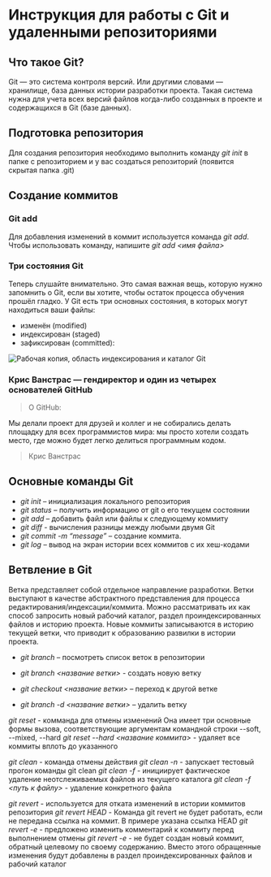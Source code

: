 #  Инструкция для работы с Git и удаленными репозиториями

## Что такое Git?
Git — это система контроля версий. Или другими словами — хранилище, база данных истории разработки проекта. Такая система нужна для учета всех версий файлов когда-либо созданных в проекте и содержащихся в Git (базе данных).

## Подготовка репозитория
Для создания репозитория необходимо выполнить команду *git init* в папке с репозиторием и у вас создаться репозиторий (появится скрытая папка .git)

## Создание коммитов

### Git add
Для добавления изменений в коммит используется команда *git add*. Чтобы использовать команду, напишите *git add <имя файла>*

### Три состояния Git

Теперь слушайте внимательно. Это самая важная вещь, которую нужно запомнить о Git, если вы хотите, чтобы остаток процесса обучения прошёл гладко. У Git есть три основных состояния, в которых могут находиться ваши файлы: 
* изменён (modified) 
* индексирован (staged)
* зафиксирован (committed):

![Рабочая копия, область индексирования и каталог Git](https://git-scm.com/book/en/v2/images/areas.png)



### Крис Ванстрас — гендиректор и один из четырех основателей GitHub

> О GitHub:

Мы делали проект для друзей и коллег и не собирались делать площадку для всех программистов мира: мы просто хотели создать место, где можно будет легко делиться программным кодом.
>
> Крис Ванстрас

## Основные команды Git

* *git init* – инициализация локального репозитория
* *git status* – получить информацию от git о его текущем состоянии
* *git add* – добавить файл или файлы к следующему коммиту
* *git diff* - вычисления разницы между любыми двумя Git 
* *git commit -m “message”* – создание коммита.
* *git log* – вывод на экран истории всех коммитов с их хеш-кодами

## Ветвление в Git

Ветка представляет собой отдельное направление разработки. Ветки выступают в качестве абстрактного представления для процесса редактирования/индексации/коммита. Можно рассматривать их как способ запросить новый рабочий каталог, раздел проиндексированных файлов и историю проекта. Новые коммиты записываются в историю текущей ветки, что приводит к образованию развилки в истории проекта.

* *git branch* – посмотреть список веток в репозитории
* *git branch <название ветки>* - создать новую ветку

* *git checkout <название ветки>* – переход к другой ветке
* *git branch -d <название ветки>* – удалить ветку

*git reset* - комманда для отмены изменений
Она имеет три основные формы вызова, соответствующие аргументам командной строки --soft, --mixed, --hard 
*git reset --hard <название коммита>* - удаляет все коммиты вплоть до указанного

*git clean* - команда отмены действия
*git clean -n* - запускает тестовый прогон команды git clean
*git clean -f* - инициирует фактическое удаление неотслеживаемых файлов из текущего каталога
*git clean -f <путь к файлу>* - удаление конкретного файла

*git revert* -  используется для отката изменений в истории коммитов репозитория
*git revert HEAD* - Команда git revert не будет работать, если не передана ссылка на коммит. В примере указана ссылка HEAD
*git revert -e* - предложено изменить комментарий к коммиту перед выполнением отмены
*git revert -e* - не будет создан новый коммит, обратный целевому по своему содержанию. Вместо этого обращенные изменения будут добавлены в раздел проиндексированных файлов и рабочий каталог
